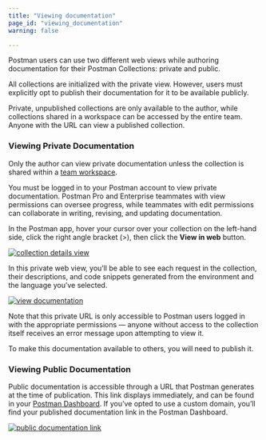 ```yaml
---
title: "Viewing documentation"
page_id: "viewing_documentation"
warning: false

---
```

Postman users can use two different web views while authoring documentation for their Postman Collections: private and public. 

All collections are initialized with the private view. However, users must explicitly opt to publish their documentation for it to be available publicly. 

Private, unpublished collections are only available to the author, while collections shared in a workspace can be accessed by the entire team. Anyone with the URL can view a published collection.

### Viewing Private Documentation

Only the author can view private documentation unless the collection is shared within a [team workspace](/docs/v6/postman/workspaces/intro_to_workspaces). 

You must be logged in to your Postman account to view private documentation. Postman Pro and Enterprise teammates with view permissions can oversee progress, while teammates with edit permissions can collaborate in writing, revising, and updating documentation. 

In the Postman app, hover your cursor over your collection on the left-hand side, click the right angle bracket (>), then click the **View in web** button. 

[![collection details view](https://s3.amazonaws.com/postman-static-getpostman-com/postman-docs/WS-docs-private-view.png)](https://s3.amazonaws.com/postman-static-getpostman-com/postman-docs/WS-docs-private-view.png)

In this private web view, you’ll be able to see each request in the collection, their descriptions, and code snippets generated from the environment and the language you’ve selected.

[![view documentation](https://s3.amazonaws.com/postman-static-getpostman-com/postman-docs/WS-docs-viewing.png)](https://s3.amazonaws.com/postman-static-getpostman-com/postman-docs/WS-docs-viewing.png)

Note that this private URL is only accessible to Postman users logged in with the appropriate permissions — anyone without access to the collection itself receives an error message upon attempting to view it.

To make this documentation available to others, you will need to publish it.

### Viewing Public Documentation

Public documentation is accessible through a URL that Postman generates at the time of publication. This link displays immediately, and can be found in your [Postman Dashboard]({{site.pm.gs}}). If you’ve opted to use a custom domain, you’ll find your published documentation link in the Postman Dashboard.

[![public documentation link](https://s3.amazonaws.com/postman-static-getpostman-com/postman-docs/WS-docs-public-view.png)](https://s3.amazonaws.com/postman-static-getpostman-com/postman-docs/WS-docs-public-view.png)









